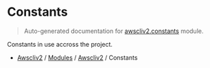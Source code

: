 # Constants

> Auto-generated documentation for [awscliv2.constants](https://github.com/youtype/awscliv2/blob/main/awscliv2/constants.py) module.

Constants in use accross the project.

- [Awscliv2](../README.md#aws-cli-v2-for-python-) / [Modules](../MODULES.md#awscliv2-modules) / [Awscliv2](index.md#awscliv2) / Constants
